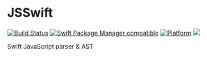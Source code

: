 # JSSwift

[![Build Status](https://github.com/jectivex/JSSwift/workflows/JSSwift%20CI/badge.svg?branch=main)](https://github.com/jectivex/JSSwift/actions)
[![Swift Package Manager compatible](https://img.shields.io/badge/SPM-compatible-brightgreen.svg)](https://github.com/apple/swift-package-manager)
[![Platform](https://img.shields.io/badge/Platforms-macOS%20|%20iOS%20|%20tvOS%20|%20Linux-lightgrey.svg)](https://github.com/jectivex/JSSwift)
[![](https://tokei.rs/b1/github/jectivex/JSSwift)](https://github.com/jectivex/JSSwift)

Swift JavaScript parser & AST
